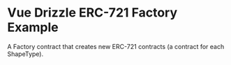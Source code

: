 # Vue Drizzle ERC-721 Factory Example

A Factory contract that creates new ERC-721 contracts (a contract for each ShapeType).
